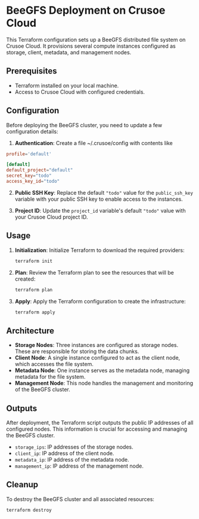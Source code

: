 # BeeGFS Deployment on Crusoe Cloud

This Terraform configuration sets up a BeeGFS distributed file system on Crusoe Cloud. It provisions several compute instances configured as storage, client, metadata, and management nodes.

## Prerequisites

- Terraform installed on your local machine.
- Access to Crusoe Cloud with configured credentials.

## Configuration

Before deploying the BeeGFS cluster, you need to update a few configuration details:

1. **Authentication**: Create a file ~/.crusoe/config with contents like 

```toml
profile='default'

[default]
default_project="default"
secret_key="todo"
access_key_id="todo"
```

2. **Public SSH Key**: Replace the default `"todo"` value for the `public_ssh_key` variable with your public SSH key to enable access to the instances.

3. **Project ID**: Update the `project_id` variable's default `"todo"` value with your Crusoe Cloud project ID.

## Usage

1. **Initialization**: Initialize Terraform to download the required providers:

    ```bash
    terraform init
    ```

2. **Plan**: Review the Terraform plan to see the resources that will be created:

    ```bash
    terraform plan
    ```

3. **Apply**: Apply the Terraform configuration to create the infrastructure:

    ```bash
    terraform apply
    ```

## Architecture

- **Storage Nodes**: Three instances are configured as storage nodes. These are responsible for storing the data chunks.
- **Client Node**: A single instance configured to act as the client node, which accesses the file system.
- **Metadata Node**: One instance serves as the metadata node, managing metadata for the file system.
- **Management Node**: This node handles the management and monitoring of the BeeGFS cluster.

## Outputs

After deployment, the Terraform script outputs the public IP addresses of all configured nodes. This information is crucial for accessing and managing the BeeGFS cluster.

- `storage_ips`: IP addresses of the storage nodes.
- `client_ip`: IP address of the client node.
- `metadata_ip`: IP address of the metadata node.
- `management_ip`: IP address of the management node.

## Cleanup

To destroy the BeeGFS cluster and all associated resources:

```bash
terraform destroy
